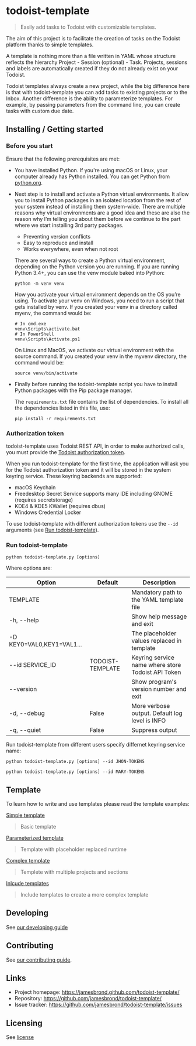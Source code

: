# todoist-template

> Easily add tasks to Todoist with customizable templates.

The aim of this project is to facilitate the creation of tasks on the Todoist platform thanks to simple templates.

A template is nothing more than a file written in YAML whose structure reflects the hierarchy Project - Session (optional) - Task.
Projects, sessions and labels are automatically created if they do not already exist on your Todoist.

Todoist templates always create a new project, while the big difference here is that with todoist-template you can add tasks to existing projects or to the Inbox.
Another difference is the ability to parameterize templates. For example, by passing parameters from the command line, you can create tasks with custom due date.

## Installing / Getting started

### Before you start

Ensure that the following prerequisites are met:

- You have installed Python. If you're using macOS or Linux, your computer already has Python installed. You can get Python from [python.org](http://python.org/download/).

- Next step is to install and activate a Python virtual environments. It allow you to install Python packages in an isolated location from the rest of your system instead of installing them system-wide.
There are multiple reasons why virtual environments are a good idea and these are also the reason why I’m telling you about them before we continue to the part where we start installing 3rd party packages.

  - Preventing version conflicts
  - Easy to reproduce and install
  - Works everywhere, even when not root

  There are several ways to create a Python virtual environment, depending on the Python version you are running.
  If you are running Python 3.4+, you can use the venv module baked into Python:

  ```shell
  python -m venv venv
  ```

  How you activate your virtual environment depends on the OS you’re using.
  To activate your venv on Windows, you need to run a script that gets installed by venv. If you created your venv in a directory called myenv, the command would be:

  ```shell
  # In cmd.exe
  venv\Scripts\activate.bat
  # In PowerShell
  venv\Scripts\Activate.ps1
  ```

  On Linux and MacOS, we activate our virtual environment with the source command. If you created your venv in the myvenv directory, the command would be:

  ```shell
  source venv/bin/activate
  ```

- Finally before running the todoist-template script you have to install Python packages with the Pip package manager.

  The `requirements.txt` file contains the list of dependencies. To install all the dependencies listed in this file, use:

  ```shell
  pip install -r requirements.txt
  ```

### Authorization token

todoist-template uses Todoist REST API, in order to make authorized calls, you must provide the [Todoist authorization token](https://developer.todoist.com/rest/v1/?python#next-steps).

When you run todoist-template for the first time, the application will ask you for the Todoist authorization token and it will be stored in the system keyring service.
These keyring backends are supported:

- macOS Keychain
- Freedesktop Secret Service supports many IDE including GNOME (requires secretstorage)
- KDE4 & KDE5 KWallet (requires dbus)
- Windows Credential Locker

To use todoist-template with different authorization tokens use the `--id` arguments (see [Run todoist-template](./README.md#run-todoist-template)).

### Run todoist-template

```shell
python todoist-template.py [options]
```

Where options are:

| Option                   | Default   | Description                                    |
|--------------------------|-----------|------------------------------------------------|
| TEMPLATE                 |           | Mandatory path to the YAML template file       |
| -h, --help               |           | Show help message and exit                     |
| -D KEY0=VAL0,KEY1=VAL1...|           | The placeholder values replaced in template    |
| --id SERVICE_ID          | TODOIST-TEMPLATE | Keyring service name where store Todoist API Token |
| --version                |           | Show program's version number and exit         |
| -d, --debug              | False     | More verbose output. Default log level is INFO |
| -q, --quiet              | False     | Suppress output                                |

Run todoist-template from different users specify differnet keyring service name:

```shell
python todoist-template.py [options] --id JHON-TOKENS
```

```shell
python todoist-template.py [options] --id MARY-TOKENS
```


## Template

To learn how to write and use templates please read the template examples:

[Simple template](./template/simple_template.md)
> Basic template

[Parameterized template](./template/param_template.md)
> Template with placeholder replaced runtime

[Complex template](./template/complex_template.md)
> Templete with multiple projects and sections

[Inlcude templates](./template/include_template.md)
> Include templates to create a more complex template

## Developing

See [our developing guide](./DEVELOPING.md)

## Contributing

See [our contributing guide](./CONTRIBUTING.md).

## Links

- Project homepage: <https://jamesbrond.github.com/todoist-template/>
- Repository: <https://github.com/jamesbrond/todoist-template/>
- Issue tracker: <https://github.com/jamesbrond/todoist-template/issues>

## Licensing

See [license](../LICENSE)
